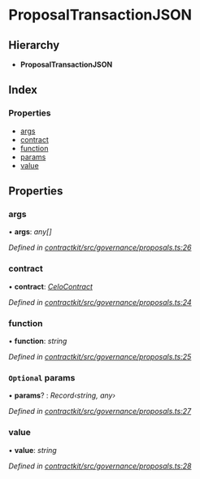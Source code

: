# ProposalTransactionJSON

## Hierarchy

* **ProposalTransactionJSON**

## Index

### Properties

* [args](../interfaces/_governance_proposals_.proposaltransactionjson.md#args)
* [contract](../interfaces/_governance_proposals_.proposaltransactionjson.md#contract)
* [function](../interfaces/_governance_proposals_.proposaltransactionjson.md#function)
* [params](../interfaces/_governance_proposals_.proposaltransactionjson.md#optional-params)
* [value](../interfaces/_governance_proposals_.proposaltransactionjson.md#value)

## Properties

### args

• **args**: _any\[\]_

_Defined in_ [_contractkit/src/governance/proposals.ts:26_](https://github.com/celo-org/celo-monorepo/blob/master/packages/contractkit/src/governance/proposals.ts#L26)

### contract

• **contract**: [_CeloContract_](../enums/_base_.celocontract.md)

_Defined in_ [_contractkit/src/governance/proposals.ts:24_](https://github.com/celo-org/celo-monorepo/blob/master/packages/contractkit/src/governance/proposals.ts#L24)

### function

• **function**: _string_

_Defined in_ [_contractkit/src/governance/proposals.ts:25_](https://github.com/celo-org/celo-monorepo/blob/master/packages/contractkit/src/governance/proposals.ts#L25)

### `Optional` params

• **params**? : _Record‹string, any›_

_Defined in_ [_contractkit/src/governance/proposals.ts:27_](https://github.com/celo-org/celo-monorepo/blob/master/packages/contractkit/src/governance/proposals.ts#L27)

### value

• **value**: _string_

_Defined in_ [_contractkit/src/governance/proposals.ts:28_](https://github.com/celo-org/celo-monorepo/blob/master/packages/contractkit/src/governance/proposals.ts#L28)

